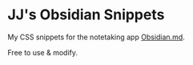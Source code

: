 # JJ's Obsidian Snippets

My CSS snippets for the notetaking app [Obsidian.md](https://obsidian.md/).

Free to use & modify.
